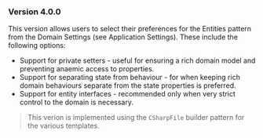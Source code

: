 ﻿### Version 4.0.0

This version allows users to select their preferences for the Entities pattern from the Domain Settings (see Application Settings). 
These include the following options:

* Support for private setters - useful for ensuring a rich domain model and preventing anaemic access to properties.
* Support for separating state from behaviour - for when keeping rich domain behaviours separate from the state properties is preferred.
* Support for entity interfaces - recommended only when very strict control to the domain is necessary.

> This verion is implemented using the `CSharpFile` builder pattern for the various templates.